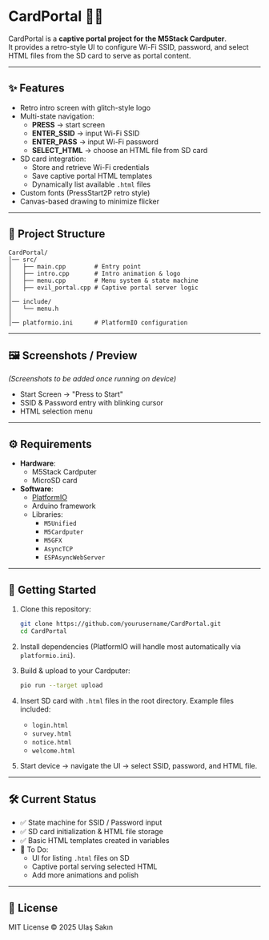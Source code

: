 # CardPortal 🚪📡

CardPortal is a **captive portal project for the M5Stack Cardputer**.  
It provides a retro-style UI to configure Wi-Fi SSID, password, and select HTML files from the SD card to serve as portal content.

---

## ✨ Features
- Retro intro screen with glitch-style logo
- Multi-state navigation:
  - **PRESS** → start screen
  - **ENTER_SSID** → input Wi-Fi SSID
  - **ENTER_PASS** → input Wi-Fi password
  - **SELECT_HTML** → choose an HTML file from SD card
- SD card integration:
  - Store and retrieve Wi-Fi credentials
  - Save captive portal HTML templates
  - Dynamically list available `.html` files
- Custom fonts (PressStart2P retro style)
- Canvas-based drawing to minimize flicker

---

## 📂 Project Structure
```
CardPortal/
│── src/
│   ├── main.cpp        # Entry point
│   ├── intro.cpp       # Intro animation & logo
│   ├── menu.cpp        # Menu system & state machine
│   ├── evil_portal.cpp # Captive portal server logic
│
│── include/
│   └── menu.h
│
│── platformio.ini      # PlatformIO configuration
```

---

## 🖼️ Screenshots / Preview
*(Screenshots to be added once running on device)*

- Start Screen → "Press to Start"
- SSID & Password entry with blinking cursor
- HTML selection menu

---

## ⚙️ Requirements
- **Hardware**:  
  - M5Stack Cardputer
  - MicroSD card
- **Software**:  
  - [PlatformIO](https://platformio.org/)  
  - Arduino framework  
  - Libraries:
    - `M5Unified`
    - `M5Cardputer`
    - `M5GFX`
    - `AsyncTCP`
    - `ESPAsyncWebServer`

---

## 🚀 Getting Started

1. Clone this repository:
   ```bash
   git clone https://github.com/yourusername/CardPortal.git
   cd CardPortal
   ```

2. Install dependencies (PlatformIO will handle most automatically via `platformio.ini`).

3. Build & upload to your Cardputer:
   ```bash
   pio run --target upload
   ```

4. Insert SD card with `.html` files in the root directory. Example files included:
   - `login.html`
   - `survey.html`
   - `notice.html`
   - `welcome.html`

5. Start device → navigate the UI → select SSID, password, and HTML file.

---

## 🛠️ Current Status
- ✅ State machine for SSID / Password input  
- ✅ SD card initialization & HTML file storage  
- ✅ Basic HTML templates created in variables  
- 🔄 To Do:
  - UI for listing `.html` files on SD
  - Captive portal serving selected HTML
  - Add more animations and polish

---

## 📜 License
MIT License © 2025 Ulaş Sakın
